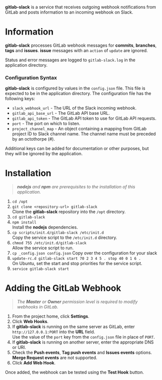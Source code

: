 **gitlab-slack** is a service that receives outgoing webhook notifications from GitLab and posts information to an incoming webhook on Slack.
# Information
**gitlab-slack** processes GitLab webhook messages for **commits**, **branches**, **tags** and **issues**. **issue** messages
with an `action` of `update` are ignored.

Status and error messages are logged to `gitlab-slack.log` in the application directory.

### Configuration Syntax
**gitlab-slack** is configured by values in the `config.json` file. This file is expected to be in the application
directory. The configuration file has the following keys:

* `slack_webhook_url` - The URL of the Slack incoming webhook.
* `gitlab_api_base_url` - The GitLab API base URL.
* `gitlab_api_token` - The GitLab API token to use for GitLab API requests.
* `port` - The port on which to listen.
* `project_channel_map` - An object containing a mapping from GitLab project ID to Slack channel name. The channel name
						  must be preceded by an octothorpe (#).

Additional keys can be added for documentation or other purposes, but they will be ignored by the application.

# Installation
> _**nodejs** and **npm** are prerequisites to the installation of this application._

1. `cd /opt`
1. `git clone <repository-url> gitlab-slack`    
    Clone the **gitlab-slack** repository into the `/opt` directory.
1. `cd gitlab-slack`
1. `npm install`    
    Install the **nodejs** dependencies.
1. `cp scripts/init.d/gitlab-slack /etc/init.d`    
   Copy the service script to the `/etc/init.d` directory.
1. `chmod 755 /etc/init.d/gitlab-slack`    
   Allow the service script to run.
1. `cp _config.json config.json`
   Copy over the configuration for your slack
1. `update-rc.d gitlab-slack start 70 2 3 4 5 . stop 40 0 1 6 .`    
   On Ubuntu, set the start and stop priorities for the service script.
1. `service gitlab-slack start`

# Adding the GitLab Webhook
> _The **Master** or **Owner** permission level is required to modify webhooks in GitLab._

1. From the project home, click **Settings**.
1. Click **Web Hooks**.
1. If **gitlab-slack** is running on the same server as GitLab, enter `http://127.0.0.1:PORT` into the **URL** field.    
   Use the value of the `port` key from the `config.json` file in place of `PORT`.
1. If **gitlab-slack** is running on another server, enter the appropriate DNS or URI.
1. Check the **Push events**, **Tag push events** and **Issues events** options. **Merge Request events** are not supported.
1. Click **Add Web Hook**.

Once added, the webhook can be tested using the **Test Hook** button.
